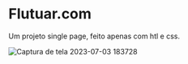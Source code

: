 # Flutuar.com

Um projeto single page, feito apenas com htl e css.

![Captura de tela 2023-07-03 183728](https://github.com/gabherel/intermediario-layout/assets/56739290/5f32e213-5fa0-4ac0-be7b-ef9064f58851)
